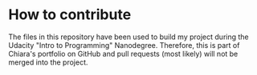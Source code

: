 # How to contribute

The files in this repository have been used to build my project during the Udacity "Intro to Programming" Nanodegree.
Therefore, this is part of Chiara's portfolio on GitHub and pull requests (most likely) will not be merged into the project.
